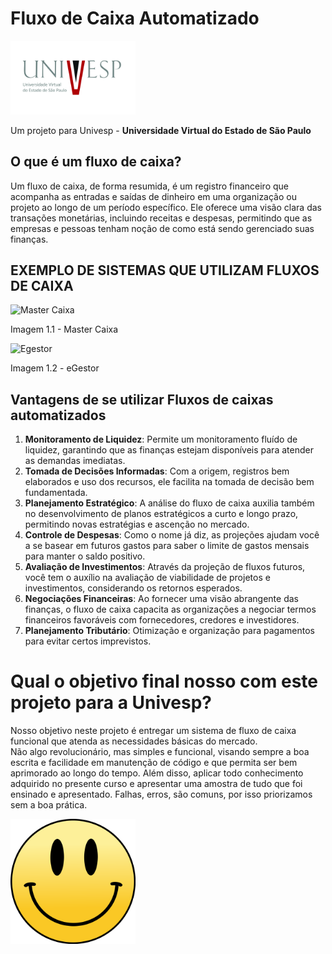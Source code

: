 # Fluxo de Caixa Automatizado
<img src="./Imagens/Imagem 1.jpg" alt="drawing" width="200"/>

Um projeto para Univesp - **Universidade Virtual do Estado de São Paulo**

## O que é um fluxo de caixa?
Um fluxo de caixa, de forma resumida, é um registro financeiro que acompanha as entradas e saídas de dinheiro em uma organização ou projeto ao longo de um período específico. Ele oferece uma visão clara das transações monetárias, incluindo receitas e despesas, permitindo que as empresas e pessoas tenham noção de como está sendo gerenciado suas finanças.

## EXEMPLO DE SISTEMAS QUE UTILIZAM FLUXOS DE CAIXA
![Master Caixa](https://s2-techtudo.glbimg.com/wVtETXhQzNpYIpY1laD9xv2oJag=/0x0:620x362/1000x0/smart/filters:strip_icc()/i.s3.glbimg.com/v1/AUTH_08fbf48bc0524877943fe86e43087e7a/internal_photos/bs/2021/9/I/EVpA8lTrWBB7yswCA2vA/2011-10-10-mastercaixa.jpg)

Imagem 1.1 - Master Caixa

![Egestor](https://blog.b2bstack.com.br/wp-content/uploads/2021/08/eGestor-banner.png)

Imagem 1.2 - eGestor

## Vantagens de se utilizar Fluxos de caixas automatizados
1. **Monitoramento de Liquidez**: Permite um monitoramento fluído de liquidez, garantindo que as finanças estejam disponíveis para atender as demandas imediatas.
2. **Tomada de Decisões Informadas**: Com a origem, registros bem elaborados e uso dos recursos, ele facilita na tomada de decisão bem fundamentada.
3. **Planejamento Estratégico**: A análise do fluxo de caixa auxilia também no desenvolvimento de planos estratégicos a curto e longo prazo, permitindo novas estratégias e ascenção no mercado.
4. **Controle de Despesas**: Como o nome já diz, as projeções ajudam você a se basear em futuros gastos para saber o limite de gastos mensais para manter o saldo positivo.
5. **Avaliação de Investimentos**: Através da projeção de fluxos futuros, você tem o auxílio na avaliação de viabilidade de projetos e investimentos, considerando os retornos esperados.
6. **Negociações Financeiras**: Ao fornecer uma visão abrangente das finanças, o fluxo de caixa capacita as organizações a negociar termos financeiros favoráveis com fornecedores, credores e investidores.
7. **Planejamento Tributário**: Otimização e organização para pagamentos para evitar certos imprevistos.

# Qual o objetivo final nosso com este projeto para a Univesp?
Nosso objetivo neste projeto é entregar um sistema de fluxo de caixa funcional que atenda as necessidades básicas do mercado.   
Não algo revolucionário, mas simples e funcional, visando sempre a boa escrita e facilidade em manutenção de código e que permita ser bem aprimorado ao longo do tempo.
Além disso, aplicar todo conhecimento adquirido no presente curso e apresentar uma amostra de tudo que foi ensinado e apresentado. Falhas, erros, são comuns, por isso priorizamos sem a boa prática.

<img src="./Imagens/Imagem 1.3.png" alt="drawing" width="200"/>